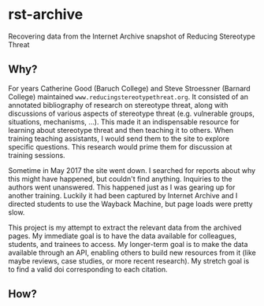 # rst-archive

Recovering data from the Internet Archive snapshot of Reducing Stereotype Threat

## Why?

For years Catherine Good (Baruch College) and Steve Stroessner (Barnard College) maintained `www.reducingstereotypethreat.org`. It consisted of an annotated bibliography of research on stereotype threat, along with discussions of various aspects of stereotype threat (e.g. vulnerable groups, situations, mechanisms, ...). This made it an indispensable resource for learning about stereotype threat and then teaching it to others. When training teaching assistants, I would send them to the site to explore specific questions. This research would prime them for discussion at training sessions.

Sometime in May 2017 the site went down. I searched for reports about why this might have happened, but couldn't find anything. Inquiries to the authors went unanswered. This happened just as I was gearing up for another training. Luckily it had been captured by Internet Archive and I directed students to use the Wayback Machine, but page loads were pretty slow. 

This project is my attempt to extract the relevant data from the archived pages. My immediate goal is to have the data available for colleagues, students, and trainees to access. My longer-term goal is to make the data available through an API, enabling others to build new resources from it (like maybe reviews, case studies, or more recent research). My stretch goal is to find a valid doi corresponding to each citation.

## How?
